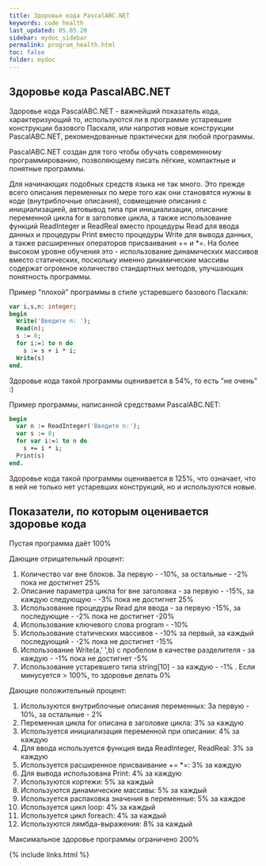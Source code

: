 ```yaml
---
title: Здоровье кода PascalABC.NET
keywords: code health
last_updated: 05.05.20
sidebar: mydoc_sidebar
permalink: program_health.html
toс: false
folder: mydoc
---
```


## Здоровье кода PascalABC.NET

Здоровье кода PascalABC.NET - важнейший показатель кода, характеризующий то, используются ли в программе устаревшие конструкции базового Паскаля, или напротив новые конструкции PascalABC.NET, рекомендованные практически для любой программы.

PascalABC.NET создан для того чтобы обучать современному программированию, позволяющему писать лёгкие, компактные и понятные программы. 

Для начинающих подобных средств языка не так много. Это прежде всего описания переменных по мере того как они становятся нужны в коде (внутриблочные описания), 
совмещение описания с инициализацией, автовывод типа при инициализации, описание переменной цикла for в заголовке цикла, а также использование функций ReadInteger и ReadReal вместо процедуры Read для ввода данных и процедуры Print вместо процедуры Write для вывода данных, а также расширенных операторов присваивания += и *=. На более высоком уровне обучения это - использование динамических массивов вместо статических, поскольку именно динамические массивы содержат огромное количество стандартных методов, улучшающих понятность программы.

Пример "плохой" программы в стиле устаревшего базового Паскаля:

```pascal
var i,s,n: integer;
begin
  Write('Введите n: ');
  Read(n);
  s := 0;
  for i:=1 to n do
    s := s + i * i;
  Write(s)  
end.  
```
Здоровье кода такой программы оценивается в 54%, то есть "не очень" :)


Пример программы, написанной средствами PascalABC.NET:

```pascal
begin
  var n := ReadInteger('Введите n:');
  var s := 0;
  for var i:=1 to n do
    s += i * i;
  Print(s)  
end.  
```
Здоровье кода такой программы оценивается в 125%, что означает, что в ней не только нет устаревших конструкций, но и используются новые.

## Показатели, по которым оценивается здоровье кода

Пустая программа даёт 100%

Дающие отрицательный процент:

1. Количество var вне блоков. За первую - -10%, за остальные - -2% пока не достигнет 25%
2. Описание параметра цикла for вне заголовка - за первую - -15%, за каждую следующую - -3% пока не достигнет 25%
3. Использование процедуры Read для ввода - за первую -15%, за последующие - -2% пока не достигнет -20%
4. Использование ключевого слова program - -10%
5. Использование статических массивов - -10% за первый, за каждый последующий - -2% пока не достигнет -15%
6. Использование Write(a,' ',b) с пробелом в качестве разделителя - за каждую - -1% пока не достигнет -5%  
7. Использование устаревшего типа string[10] - за каждую - -1% . Если минусуется > 100%, то здоровье делать 0% 

Дающие положительный процент:

1. Используются внутриблочные описания переменных: За первую - 10%, за остальные - 2%
2. Переменная цикла for описана в заголовке цикла: 3% за каждую
3. Используется инициализация переменной при описании: 4% за каждую
4. Для ввода используется функция вида ReadInteger, ReadReal: 3% за каждую
5. Используется расширенное присваивание += *=: 3% за каждую
6. Для вывода использована Print: 4% за каждую
7. Используются кортежи: 5% за каждый
8. Используются динамические массивы: 5% за каждый 
9. Используется распаковка значения в переменные: 5% за каждое
10. Используется цикл loop: 4% за каждый
11. Используется цикл foreach: 4% за каждый
12. Используются лямбда-выражения: 8% за каждый

Максимальное здоровье программы ограничено 200%



{% include links.html %}


